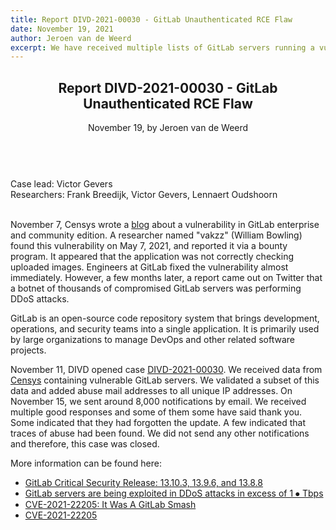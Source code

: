 ```yaml
---
title: Report DIVD-2021-00030 - GitLab Unauthenticated RCE Flaw
date: November 19, 2021
author: Jeroen van de Weerd
excerpt: We have received multiple lists of GitLab servers running a vulnerable version of GitLab from security researchers at Censys.io. An issue has been discovered in GitLab CE/EE. we have notified their administrators.
---
```

<header>
    <h2>Report DIVD-2021-00030 - GitLab Unauthenticated RCE Flaw</h2>
    <span>November 19, by Jeroen van de Weerd</span>
</header><BR>
Case lead: Victor Gevers<BR>
Researchers: Frank Breedijk, Victor Gevers, Lennaert Oudshoorn

<BR>November 7, Censys wrote a [blog](https://censys.io/blog/cve-2021-22205-it-was-a-gitlab-smash/) about a vulnerability in GitLab enterprise and community edition. A researcher named "vakzz" (William Bowling) found this vulnerability on May 7, 2021, and reported it via a bounty program.
It appeared that the application was not correctly checking uploaded images. Engineers at GitLab fixed the vulnerability almost immediately.
However, a few months later, a report came out on Twitter that a botnet of thousands of compromised GitLab servers was performing DDoS attacks.

GitLab is an open-source code repository system that brings development, operations, and security teams into a single application.  It is primarily used by large organizations to manage DevOps and other related software projects.

November 11, DIVD opened case [DIVD-2021-00030](https://csirt.divd.nl/cases/DIVD-2021-00030/). We received data from [Censys](https://censys.io/) containing vulnerable GitLab servers. We validated a subset of this data and added abuse mail addresses to all unique IP addresses.
On November 15, we sent around 8,000 notifications by email. We received multiple good responses and some of them some have said thank you. Some indicated that they had forgotten the update. A few indicated that traces of abuse had been found.
We did not send any other notifications and therefore, this case was closed.
  
More information can be found here:

* [GitLab Critical Security Release: 13.10.3, 13.9.6, and 13.8.8](https://about.gitlab.com/releases/2021/04/14/security-release-gitlab-13-10-3-released/)
* [GitLab servers are being exploited in DDoS attacks in excess of 1 ⦁ Tbps](https://therecord.media/gitlab-servers-are-being-exploited-in-ddos-attacks-in-excess-of-1-tbps/)
* [CVE-2021-22205: It Was A GitLab Smash](https://censys.io/blog/cve-2021-22205-it-was-a-gitlab-smash/)
* [CVE-2021-22205](https://attackerkb.com/topics/D41jRUXCiJ/cve-2021-22205/rapid7-analysis)
